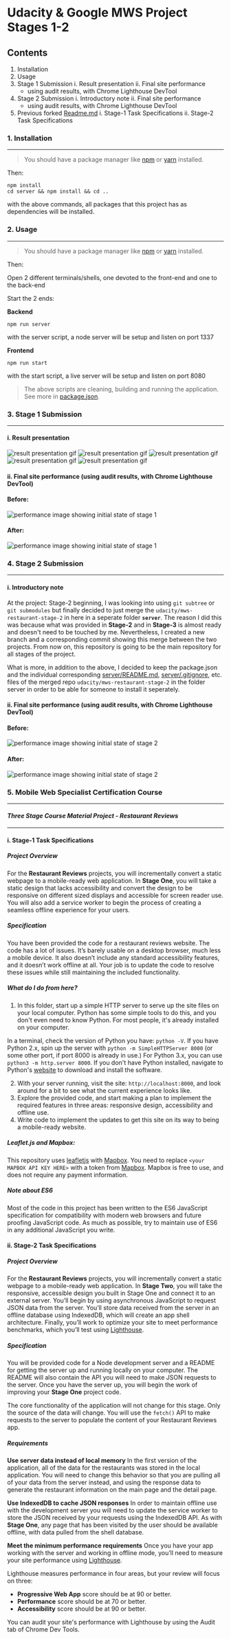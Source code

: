# Udacity & Google MWS Project Stages 1-2
## Contents
1. Installation
2. Usage  
3. Stage 1 Submission
   i. Result presentation
   ii. Final site performance 
      - using audit results, with Chrome Lighthouse DevTool
4. Stage 2 Submission
   i. Introductory note
   ii. Final site performance 
      - using audit results, with Chrome Lighthouse DevTool
5. Previous forked [Readme.md](https://github.com/udacity/mws-restaurant-stage-1/blob/master/README.md)
    i. Stage-1 Task Specifications 
    ii. Stage-2 Task Specifications 


### 1. Installation
---

> You should have a package manager like [npm](https://www.npmjs.com/) or [yarn](https://yarnpkg.com/) installed. 

Then:

```
npm install
cd server && npm install && cd ..
```
with the above commands, all packages that this project has as dependencies will be installed.


### 2. Usage
---

> You should have a package manager like [npm](https://www.npmjs.com/) or [yarn](https://yarnpkg.com/) installed. 

Then:

Open 2 different terminals/shells, one devoted to the front-end and one to the back-end

Start the 2 ends:

**Backend**
```
npm run server
```
with the server script, a node server will be setup and listen on port 1337

**Frontend**
```
npm run start
```
with the start script, a live server will be setup and listen on port 8080

> The above scripts are cleaning, building and running the application. See more in [package.json](./package.json).

### 3. Stage 1 Submission
---
#### i. Result presentation
![result presentation gif](img/mws-stage1-complete1.png)
![result presentation gif](img/mws-stage1-complete2.png)
![result presentation gif](img/mws-stage1-complete3.png)
![result presentation gif](img/mws-stage1-complete4.png)
![result presentation gif](img/mws-stage1-complete5.png)

#### ii. Final site performance (using audit results, with Chrome Lighthouse DevTool)

#### Before:
![performance image showing initial state of stage 1](img/mws-stage1-before.png)
#### After:
![performance image showing initial state of stage 1](img/mws-stage1-after.png)

### 4. Stage 2 Submission
---
#### i. Introductory note
At the project: Stage-2 beginning, I was looking into using `git subtree` or `git submodules` but finally decided to just merge the `udacity/mws-restaurant-stage-2` in here in a seperate folder **`server`**. The reason I did this was because what was provided in **Stage-2** and in **Stage-3** is almost ready and doesn't need to be touched by me. Nevertheless, I created a new branch and a corresponding commit showing this merge between the two projects. From now on, this repository is going to be the main repository for all stages of the project. 

What is more, in addition to the above, I decided to keep the package.json and the individual corresponding [server/README.md](./server/README.md), [server/.gitignore](./server/.gitignore), etc. files of the merged repo `udacity/mws-restaurant-stage-2` in the folder server in order to be able for someone to install it seperately.

#### ii. Final site performance (using audit results, with Chrome Lighthouse DevTool)


#### Before:
![performance image showing initial state of stage 2](img/mws-stage1-after.png)
#### After:
![performance image showing initial state of stage 2](img/mws-stage2-after.png)


### 5. Mobile Web Specialist Certification Course
---
#### _Three Stage Course Material Project - Restaurant Reviews_
---
#### i. Stage-1 Task Specifications 

##### Project Overview
For the **Restaurant Reviews** projects, you will incrementally convert a static webpage to a mobile-ready web application. In **Stage One**, you will take a static design that lacks accessibility and convert the design to be responsive on different sized displays and accessible for screen reader use. You will also add a service worker to begin the process of creating a seamless offline experience for your users.

##### Specification

You have been provided the code for a restaurant reviews website. The code has a lot of issues. It’s barely usable on a desktop browser, much less a mobile device. It also doesn’t include any standard accessibility features, and it doesn’t work offline at all. Your job is to update the code to resolve these issues while still maintaining the included functionality. 

##### What do I do from here?

1. In this folder, start up a simple HTTP server to serve up the site files on your local computer. Python has some simple tools to do this, and you don't even need to know Python. For most people, it's already installed on your computer. 

In a terminal, check the version of Python you have: `python -V`. If you have Python 2.x, spin up the server with `python -m SimpleHTTPServer 8000` (or some other port, if port 8000 is already in use.) For Python 3.x, you can use `python3 -m http.server 8000`. If you don't have Python installed, navigate to Python's [website](https://www.python.org/) to download and install the software.

2. With your server running, visit the site: `http://localhost:8000`, and look around for a bit to see what the current experience looks like.
3. Explore the provided code, and start making a plan to implement the required features in three areas: responsive design, accessibility and offline use.
4. Write code to implement the updates to get this site on its way to being a mobile-ready website.

##### Leaflet.js and Mapbox:

This repository uses [leafletjs](https://leafletjs.com/) with [Mapbox](https://www.mapbox.com/). You need to replace `<your MAPBOX API KEY HERE>` with a token from [Mapbox](https://www.mapbox.com/). Mapbox is free to use, and does not require any payment information. 

##### Note about ES6

Most of the code in this project has been written to the ES6 JavaScript specification for compatibility with modern web browsers and future proofing JavaScript code. As much as possible, try to maintain use of ES6 in any additional JavaScript you write. 

#### ii. Stage-2 Task Specifications 

##### Project Overview
For the **Restaurant Reviews** projects, you will incrementally convert a static webpage to a mobile-ready web application. In **Stage Two**, you will take the responsive, accessible design you built in Stage One and connect it to an external server. You’ll begin by using asynchronous JavaScript to request JSON data from the server. You’ll store data received from the server in an offline database using IndexedDB, which will create an app shell architecture. Finally, you’ll work to optimize your site to meet performance benchmarks, which you’ll test using [Lighthouse](https://developers.google.com/web/tools/lighthouse/).

##### Specification
You will be provided code for a Node development server and a README for getting the server up and running locally on your computer. The README will also contain the API you will need to make JSON requests to the server. Once you have the server up, you will begin the work of improving your **Stage One** project code.

The core functionality of the application will not change for this stage. Only the source of the data will change. You will use the `fetch()` API to make requests to the server to populate the content of your Restaurant Reviews app.

##### Requirements
**Use server data instead of local memory** In the first version of the application, all of the data for the restaurants was stored in the local application. You will need to change this behavior so that you are pulling all of your data from the server instead, and using the response data to generate the restaurant information on the main page and the detail page.

**Use IndexedDB to cache JSON responses** In order to maintain offline use with the development server you will need to update the service worker to store the JSON received by your requests using the IndexedDB API. As with **Stage One**, any page that has been visited by the user should be available offline, with data pulled from the shell database.

**Meet the minimum performance requirements** Once you have your app working with the server and working in offline mode, you’ll need to measure your site performance using [Lighthouse](https://developers.google.com/web/tools/lighthouse/).

Lighthouse measures performance in four areas, but your review will focus on three:

* **Progressive Web App** score should be at 90 or better.
* **Performance** score should be at 70 or better.
* **Accessibility** score should be at 90 or better.

You can audit your site's performance with Lighthouse by using the Audit tab of Chrome Dev Tools.
